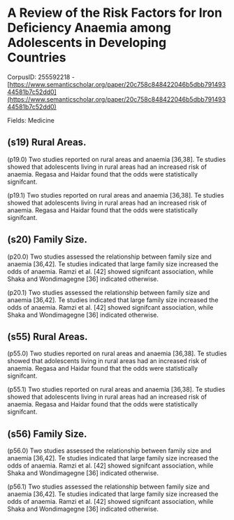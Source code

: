 # A Review of the Risk Factors for Iron Deficiency Anaemia among Adolescents in Developing Countries

CorpusID: 255592218 - [https://www.semanticscholar.org/paper/20c758c848422046b5dbb79149344581b7c52dd0](https://www.semanticscholar.org/paper/20c758c848422046b5dbb79149344581b7c52dd0)

Fields: Medicine

## (s19) Rural Areas.
(p19.0) Two studies reported on rural areas and anaemia [36,38]. Te studies showed that adolescents living in rural areas had an increased risk of anaemia. Regasa and Haidar found that the odds were statistically signifcant.

(p19.1) Two studies reported on rural areas and anaemia [36,38]. Te studies showed that adolescents living in rural areas had an increased risk of anaemia. Regasa and Haidar found that the odds were statistically signifcant.
## (s20) Family Size.
(p20.0) Two studies assessed the relationship between family size and anaemia [36,42]. Te studies indicated that large family size increased the odds of anaemia. Ramzi et al. [42] showed signifcant association, while Shaka and Wondimagegne [36] indicated otherwise.

(p20.1) Two studies assessed the relationship between family size and anaemia [36,42]. Te studies indicated that large family size increased the odds of anaemia. Ramzi et al. [42] showed signifcant association, while Shaka and Wondimagegne [36] indicated otherwise.
## (s55) Rural Areas.
(p55.0) Two studies reported on rural areas and anaemia [36,38]. Te studies showed that adolescents living in rural areas had an increased risk of anaemia. Regasa and Haidar found that the odds were statistically signifcant.

(p55.1) Two studies reported on rural areas and anaemia [36,38]. Te studies showed that adolescents living in rural areas had an increased risk of anaemia. Regasa and Haidar found that the odds were statistically signifcant.
## (s56) Family Size.
(p56.0) Two studies assessed the relationship between family size and anaemia [36,42]. Te studies indicated that large family size increased the odds of anaemia. Ramzi et al. [42] showed signifcant association, while Shaka and Wondimagegne [36] indicated otherwise.

(p56.1) Two studies assessed the relationship between family size and anaemia [36,42]. Te studies indicated that large family size increased the odds of anaemia. Ramzi et al. [42] showed signifcant association, while Shaka and Wondimagegne [36] indicated otherwise.
